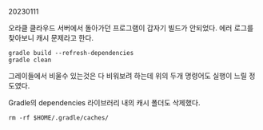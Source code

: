 20230111

오라클 클라우드 서버에서 돌아가던 프로그램이 갑자기 빌드가 안되었다.
에러 로그를 찾아보니 캐시 문제라고 한다.
```
gradle build --refresh-dependencies
gradle clean
```
그레이들에서 비울수 있는것은 다 비워보려 하는데
위의 두개 명령어도 실행이 느릴 정도였다.

Gradle의 dependencies 라이브러리 내의 캐시 폴더도 삭제했다.
```
rm -rf $HOME/.gradle/caches/
```
